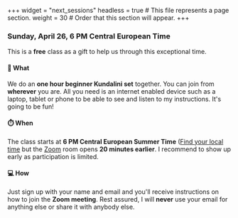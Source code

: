 +++
widget = "next_sessions"
headless = true  # This file represents a page section.
weight = 30  # Order that this section will appear.
+++

### Sunday, April 26, 6 PM Central European Time

This is a **free** class as a gift to help us through this exceptional time.

####  🎉  What

We do an **one hour beginner Kundalini set** together. You can join from **wherever** you are. All you need is an internet enabled device such as a laptop, tablet or phone to be able to see and listen to my instructions. It's going to be fun!

#### ⏱️ When

The class starts at **6 PM Central European Summer Time** ([Find your local time](https://savvytime.com/converter/germany-berlin-to-ca-san-francisco-ny-new-york-city-singapore-singapore/apr-26-2020/6pm) but the [Zoom](https://zoom.us/) room opens **20 minutes earlier**. I recommend to show up early as participation is limited.

#### 💻 How

Just sign up with your name and email and you'll receive instructions on how to join the **Zoom meeting**. Rest assured, I will **never** use your email for anything else or share it with anybody else.
